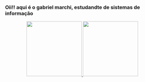 ### Oii!! aqui é o gabriel marchi, estudandte de sistemas de informação

<div align="center">
  <a href="https://github.com/gaamarchi">
  <img height="180em" src="https://github-readme-stats.vercel.app/api?username=gaamarchi&show_icons=true&theme=chartreuse-dark&include_all_commits=true&count_private=true"/>
  <img height="180em" src="https://github-readme-stats.vercel.app/api/top-langs/?username=gaamarchi&layout=compact&langs_count=7&theme=chartreuse-dark"/>
</div>
  
  
  ##
